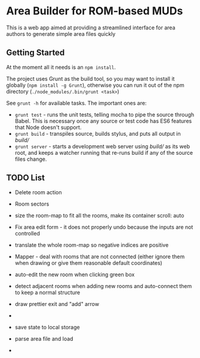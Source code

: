 # Area Builder for ROM-based MUDs

This is a web app aimed at providing a streamlined interface for area authors to generate simple area files quickly

## Getting Started

At the moment all it needs is an `npm install`. 

The project uses Grunt as the build tool, so you may want to install it globally (`npm install -g Grunt`), otherwise you can run it out of the npm directory (`./node_modules/.bin/grunt <task>`)

See `grunt -h` for available tasks. The important ones are:

   * `grunt test` - runs the unit tests, telling mocha to pipe the source through Babel. This is necessary once any source or test code has ES6 features that Node doesn't support.
   * `grunt build` - transpiles source, builds stylus, and puts all output in *build/*
   * `grunt server` - starts a development web server using *build/* as its web root, and keeps a watcher running that re-runs build if any of the source files change. 

## TODO List

   * Delete room action
   * Room sectors

   * size the room-map to fit all the rooms, make its container scroll: auto
   * Fix area edit form - it does not properly undo because the inputs are not controlled

   * translate the whole room-map so negative indices are positive
   * Mapper - deal with rooms that are not connected (either ignore them when drawing or give them reasonable default coordinates)
   * auto-edit the new room when clicking green box
   * detect adjacent rooms when adding new rooms and auto-connect them to keep a normal structure
   * draw prettier exit and "add" arrow
   * 
   * save state to local storage
   * parse area file and load
   *
